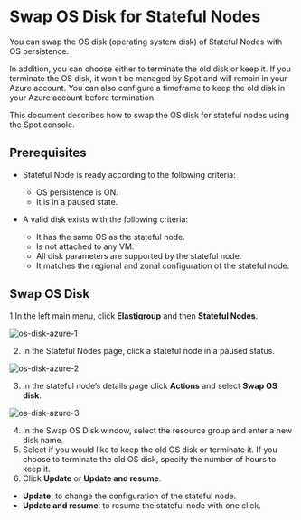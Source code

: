 # Swap OS Disk for Stateful Nodes

You can swap the OS disk (operating system disk) of Stateful Nodes with OS persistence.

In addition, you can choose either to terminate the old disk or keep it. If you terminate the OS disk, it won't be managed by Spot and will remain in your Azure account. You can also configure a timeframe to keep the old disk in your Azure account before termination.

This document describes how to swap the OS disk for stateful nodes using the Spot console.

## Prerequisites

- Stateful Node is ready according to the following criteria:

  - OS persistence is ON.
  - It is in a paused state.

- A valid disk exists with the following criteria:
  - It has the same OS as the stateful node.
  - Is not attached to any VM.
  - All disk parameters are supported by the stateful node.
  - It matches the regional and zonal configuration of the stateful node.

## Swap OS Disk

1.In the left main menu, click **Elastigroup** and then **Stateful Nodes**.

![os-disk-azure-1](https://github.com/spotinst/help/assets/106514736/9967ee93-8b71-4160-92b7-ac3758db48eb)

2. In the Stateful Nodes page, click a stateful node in a paused status.

![os-disk-azure-2](https://github.com/spotinst/help/assets/106514736/f0283e3c-6610-475b-907c-414dbdbc1d45)

3. In the stateful node’s details page click **Actions** and select **Swap OS disk**.

![os-disk-azure-3](https://github.com/spotinst/help/assets/106514736/a2a0b325-86aa-409a-88ec-5d8465fce123)

4. In the Swap OS Disk window, select the resource group and enter a new disk name.
5. Select if you would like to keep the old OS disk or terminate it. If you choose to terminate the old OS disk, specify the number of hours to keep it.
6. Click **Update** or **Update and resume**.

- **Update**: to change the configuration of the stateful node.
- **Update and resume**: to resume the stateful node with one click.
